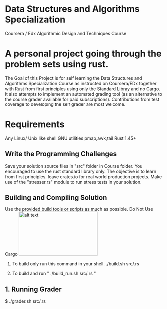 # Data Structures and Algorithms Specialization
Coursera / Edx Algorithmic Design and Techniques Course

# A personal project going through the problem sets using rust.

The Goal of this Project is for self learning the Data Structures and Algorithms Specialization Course as instructed on Coursera/EDx together with Rust from first principles using only the Standard Libray and no Cargo. It also attempts to implement an automated grading tool (as an alternative to the course grader available for paid subscriptions).
Contributions from test coverage to developing the self grader are most welcome.

# Requirements 
Any Linux/ Unix like shell
GNU utilities pmap,awk,tail
Rust 1.45+


## Write the Programming Challenges 
Save your solution source files in "src" folder in Course folder.
You encouraged to use the rust standard library only. The objective is to learn from first principles.
leave crates.io for real world production projects.
Make use of the "stresser.rs" module to run stress tests in your solution.

## Building and Compiling Solution
Use the provided build tools or scripts as much as possible. 
Do Not Use Cargo
<img src="https://i.kym-cdn.com/entries/icons/original/000/026/366/pather.jpg" alt="alt text" width="252" height="141">
  
1. To build only run this command in your shell. ./build.sh src/<solution>.rs

2. To build and run  " ./build_run.sh src/<solution>.rs  "


## 1. Running Grader 
$ ./grader.sh src/<solution>.rs
  
 



